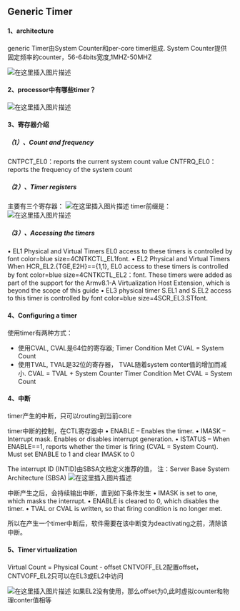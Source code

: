 ## Generic Timer

#### 1、architecture

generic Timer由System Counter和per-core timer组成.
System Counter提供固定频率的counter，56-64bits宽度,1MHZ-50MHZ


![在这里插入图片描述](httpsimg-blog.csdnimg.cn20210125191528555.pngx-oss-process=imagewatermark,type_ZmFuZ3poZW5naGVpdGk,shadow_10,text_aHR0cHM6Ly9ibG9nLmNzZG4ubmV0L3dlaXhpbl80MjEzNTA4Nw==,size_16,color_FFFFFF,t_70)

#### 2、processor中有哪些timer？
![在这里插入图片描述](httpsimg-blog.csdnimg.cn20210125192154491.pngx-oss-process=imagewatermark,type_ZmFuZ3poZW5naGVpdGk,shadow_10,text_aHR0cHM6Ly9ibG9nLmNzZG4ubmV0L3dlaXhpbl80MjEzNTA4Nw==,size_16,color_FFFFFF,t_70)


#### 3、寄存器介绍
##### （1）、Count and frequency

CNTPCT_EL0：reports the current system count value
CNTFRQ_EL0：reports the frequency of the system count

##### （2）、Timer registers
主要有三个寄存器：
![在这里插入图片描述](httpsimg-blog.csdnimg.cn20210125192235481.pngx-oss-process=imagewatermark,type_ZmFuZ3poZW5naGVpdGk,shadow_10,text_aHR0cHM6Ly9ibG9nLmNzZG4ubmV0L3dlaXhpbl80MjEzNTA4Nw==,size_16,color_FFFFFF,t_70)
timer前缀是：
![在这里插入图片描述](httpsimg-blog.csdnimg.cn2021012519224776.pngx-oss-process=imagewatermark,type_ZmFuZ3poZW5naGVpdGk,shadow_10,text_aHR0cHM6Ly9ibG9nLmNzZG4ubmV0L3dlaXhpbl80MjEzNTA4Nw==,size_16,color_FFFFFF,t_70)
##### （3）、Accessing the timers

• EL1 Physical and Virtual Timers
EL0 access to these timers is controlled by font color=blue size=4CNTKCTL_EL1font.
• EL2 Physical and Virtual Timers
When HCR_EL2.{TGE,E2H}=={1,1}, EL0 access to these timers is controlled by font color=blue size=4CNTKCTL_EL2：font. These timers were added as part of the support for the Armv8.1-A Virtualization Host Extension, which is beyond the scope of this
guide
• EL3 physical timer
S.EL1 and S.EL2 access to this timer is controlled by font color=blue size=4SCR_EL3.STfont.

#### 4、Configuring a timer
使用timer有两种方式：
- 使用CVAL, CVAL是64位的寄存器;
Timer Condition Met CVAL = System Count
- 使用TVAL, TVAL是32位的寄存器， TVAL随着system conter值的增加而减小.
CVAL = TVAL + System Counter
Timer Condition Met CVAL = System Count

#### 4、中断


timer产生的中断，只可以routing到当前core

timer中断的控制，在CTL寄存器中
• ENABLE – Enables the timer.
• IMASK – Interrupt mask. Enables or disables interrupt generation.
• ISTATUS – When ENABLE==1, reports whether the timer is firing (CVAL = System Count).
Must set ENABLE to 1 and clear IMASK to 0

The interrupt ID (INTID)由SBSA文档定义推荐的值， 注：Server Base System Architecture (SBSA)
![在这里插入图片描述](httpsimg-blog.csdnimg.cn2021012519532665.pngx-oss-process=imagewatermark,type_ZmFuZ3poZW5naGVpdGk,shadow_10,text_aHR0cHM6Ly9ibG9nLmNzZG4ubmV0L3dlaXhpbl80MjEzNTA4Nw==,size_16,color_FFFFFF,t_70)

中断产生之后，会持续输出中断，直到如下条件发生
• IMASK is set to one, which masks the interrupt.
• ENABLE is cleared to 0, which disables the timer.
• TVAL or CVAL is written, so that firing condition is no longer met.

所以在产生一个timer中断后，软件需要在该中断变为deactivating之前，清除该中断。

#### 5、Timer virtualization

Virtual Count = Physical Count - offset
CNTVOFF_EL2配置offset，CNTVOFF_EL2只可以在EL3或EL2中访问

![在这里插入图片描述](httpsimg-blog.csdnimg.cn20210125195503341.pngx-oss-process=imagewatermark,type_ZmFuZ3poZW5naGVpdGk,shadow_10,text_aHR0cHM6Ly9ibG9nLmNzZG4ubmV0L3dlaXhpbl80MjEzNTA4Nw==,size_16,color_FFFFFF,t_70)
如果EL2没有使用，那么offset为0,此时虚拟counter和物理conter值相等
